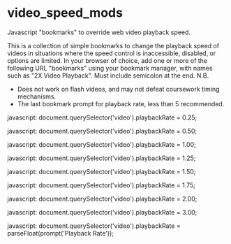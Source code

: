 # video_speed_mods
Javascript "bookmarks" to override web video playback speed.

This is a collection of simple bookmarks to change the playback speed of videos in situations where the speed control is inaccessible, disabled, or options are limited.
In your browser of choice, add one or more of the following URL "bookmarks" using your bookmark manager, with names such as "2X Video Playback". Must include semicolon at the end. 
N.B.
- Does not work on flash videos, and may not defeat coursework timing mechanisms.
- The last bookmark prompt for playback rate, less than 5 recommended. 

javascript: document.querySelector('video').playbackRate = 0.25;

javascript: document.querySelector('video').playbackRate = 0.50;

javascript: document.querySelector('video').playbackRate = 1.00;

javascript: document.querySelector('video').playbackRate = 1.25;

javascript: document.querySelector('video').playbackRate = 1.50;

javascript: document.querySelector('video').playbackRate = 1.75;

javascript: document.querySelector('video').playbackRate = 2.00;

javascript: document.querySelector('video').playbackRate = 3.00;

javascript: document.querySelector('video').playbackRate = parseFloat(prompt('Playback Rate'));
